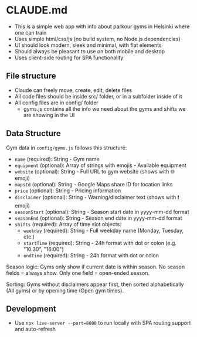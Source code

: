 # CLAUDE.md

- This is a simple web app with info about parkour gyms in Helsinki where one can train
- Uses simple html/css/js (no build system, no Node.js dependencies)
- UI should look modern, sleek and minimal, with flat elements
- Should always be pleasant to use on both mobile and desktop
- Uses client-side routing for SPA functionality

## File structure

- Claude can freely move, create, edit, delete files
- All code files should be inside src/ folder, or in a subfolder inside of it
- All config files are in config/ folder
    - gyms.js contains all the info we need about the gyms and shifts we are showing in the UI

## Data Structure

Gym data in `config/gyms.js` follows this structure:
- `name` (required): String - Gym name
- `equipment` (optional): Array of strings with emojis - Available equipment
- `website` (optional): String - Full URL to gym website (shows with 🌐 emoji)
- `mapsId` (optional): String - Google Maps share ID for location links
- `price` (optional): String - Pricing information 
- `disclaimer` (optional): String - Warning/disclaimer text (shows with ❗ emoji)
- `seasonStart` (optional): String - Season start date in yyyy-mm-dd format
- `seasonEnd` (optional): String - Season end date in yyyy-mm-dd format
- `shifts` (required): Array of time slot objects:
  - `weekday` (required): String - Full weekday name (Monday, Tuesday, etc.)
  - `startTime` (required): String - 24h format with dot or colon (e.g. "10.30", "16:00")
  - `endTime` (required): String - 24h format with dot or colon

Season logic: Gyms only show if current date is within season. No season fields = always show. Only one field = open-ended season.

Sorting: Gyms without disclaimers appear first, then sorted alphabetically (All gyms) or by opening time (Open gym times).

## Development

- Use `npx live-server --port=8000` to run locally with SPA routing support and auto-refresh
